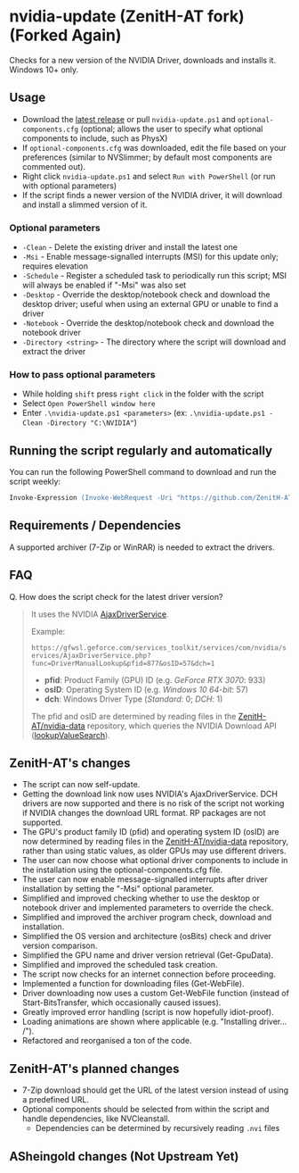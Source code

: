 # nvidia-update (ZenitH-AT fork) (Forked Again)

Checks for a new version of the NVIDIA Driver, downloads and installs it. Windows 10+ only.

## Usage

- Download the [latest release](https://github.com/asheingold/nvidia-update/releases/latest) or pull `nvidia-update.ps1` and `optional-components.cfg` (optional; allows the user to specify what optional components to include, such as PhysX)
- If `optional-components.cfg` was downloaded, edit the file based on your preferences (similar to NVSlimmer; by default most components are commented out).
- Right click `nvidia-update.ps1` and select `Run with PowerShell` (or run with optional parameters)
- If the script finds a newer version of the NVIDIA driver, it will download and install a slimmed version of it.

### Optional parameters

- `-Clean` - Delete the existing driver and install the latest one
- `-Msi` - Enable message-signalled interrupts (MSI) for this update only; requires elevation
- `-Schedule` - Register a scheduled task to periodically run this script; MSI will always be enabled if "-Msi" was also set
- `-Desktop` - Override the desktop/notebook check and download the desktop driver; useful when using an external GPU or unable to find a driver
- `-Notebook` - Override the desktop/notebook check and download the notebook driver
- `-Directory <string>` - The directory where the script will download and extract the driver

### How to pass optional parameters

- While holding `shift` press `right click` in the folder with the script
- Select `Open PowerShell window here`
- Enter `.\nvidia-update.ps1 <parameters>` (ex: `.\nvidia-update.ps1 -Clean -Directory "C:\NVIDIA"`)

## Running the script regularly and automatically

You can run the following PowerShell command to download and run the script weekly:

```ps
Invoke-Expression (Invoke-WebRequest -Uri "https://github.com/ZenitH-AT/nvidia-update/raw/master/schedule.ps1").Content
```

## Requirements / Dependencies

A supported archiver (7-Zip or WinRAR) is needed to extract the drivers.

## FAQ

Q. How does the script check for the latest driver version?

> It uses the NVIDIA [AjaxDriverService](https://gfwsl.geforce.com/services_toolkit/services/com/nvidia/services/AjaxDriverService.php).
>
> Example:
>
> ```https://gfwsl.geforce.com/services_toolkit/services/com/nvidia/services/AjaxDriverService.php?func=DriverManualLookup&pfid=877&osID=57&dch=1```
> - **pfid**: Product Family (GPU) ID (e.g. _GeForce RTX 3070_: 933)
> - **osID**: Operating System ID (e.g. _Windows 10 64-bit_: 57)
> - **dch**: Windows Driver Type (_Standard_: 0; _DCH_: 1)
>
> The pfid and osID are determined by reading files in the [ZenitH-AT/nvidia-data](https://github.com/ZenitH-AT/nvidia-data) repository, which queries the NVIDIA Download API ([lookupValueSearch](https://www.nvidia.com/Download/API/lookupValueSearch.aspx)).

## ZenitH-AT's changes

- The script can now self-update.
- Getting the download link now uses NVIDIA's AjaxDriverService. DCH drivers are now supported and there is no risk of the script not working if NVIDIA changes the download URL format. RP packages are not supported.
- The GPU's product family ID (pfid) and operating system ID (osID) are now determined by reading files in the [ZenitH-AT/nvidia-data](https://github.com/ZenitH-AT/nvidia-data) repository, rather than using static values, as older GPUs may use different drivers.
- The user can now choose what optional driver components to include in the installation using the optional-components.cfg file.
- The user can now enable message-signalled interrupts after driver installation by setting the "-Msi" optional parameter.
- Simplified and improved checking whether to use the desktop or notebook driver and implemented parameters to override the check.
- Simplified and improved the archiver program check, download and installation.
- Simplified the OS version and architecture (osBits) check and driver version comparison.
- Simplified the GPU name and driver version retrieval (Get-GpuData).
- Simplified and improved the scheduled task creation.
- The script now checks for an internet connection before proceeding.
- Implemented a function for downloading files (Get-WebFile).
- Driver downloading now uses a custom Get-WebFile function (instead of Start-BitsTransfer, which occasionally caused issues).
- Greatly improved error handling (script is now hopefully idiot-proof).
- Loading animations are shown where applicable (e.g. "Installing driver... /").
- Refactored and reorganised a ton of the code.

## ZenitH-AT's planned changes

- 7-Zip download should get the URL of the latest version instead of using a predefined URL.
- Optional components should be selected from within the script and handle dependencies, like NVCleanstall.
	- Dependencies can be determined by recursively reading `.nvi` files

## ASheingold changes (Not Upstream Yet)